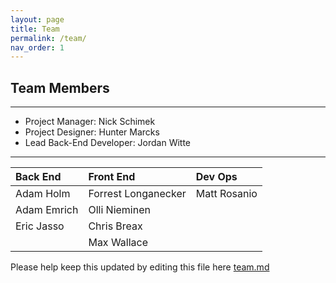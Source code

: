 ```yaml
---
layout: page
title: Team
permalink: /team/
nav_order: 1
---
```


## [](#team-members)Team Members

***

* Project Manager: Nick Schimek
* Project Designer: Hunter Marcks
* Lead Back-End Developer: Jordan Witte

***

| Back End     | Front End           | Dev Ops             |
|:-------------|:--------------------|:--------------------|
| Adam Holm    | Forrest Longanecker | Matt Rosanio        |
| Adam Emrich  | Olli Nieminen       |                     |
| Eric Jasso   | Chris Breax         |                     |
|              | Max Wallace         |                     |

Please help keep this updated by editing this file here [team.md](https://github.com/codeforpdx/recordexpungPDX/blob/gh-pages/team.md)
